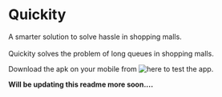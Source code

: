 # Quickity
A smarter solution to solve hassle in shopping malls. <br> <br>
Quickity solves the problem of long queues in shopping malls. <br>

Download the apk on your mobile from ![here](https://drive.google.com/file/d/1S00oZQZE3OZ0hrfiyYQRwuDdtMZCXD6h/view?usp=sharing) to test the app.

<b>Will be updating this readme more soon....</b>
